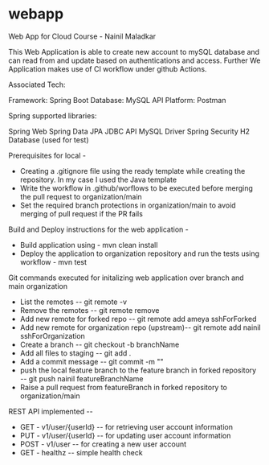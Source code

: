 # webapp
 Web App for Cloud Course - Nainil Maladkar

 This Web Application is able to create new account to mySQL database and can read from and update based on authentications and access.
Further We Application makes use of CI workflow under github Actions.

Associated Tech:

Framework: Spring Boot 
Database: MySQL
API Platform: Postman


Spring supported libraries:

Spring Web
Spring Data JPA
JDBC API
MySQL Driver
Spring Security
H2 Database (used for test) 


Prerequisites for local -
* Creating a .gitignore file using the ready template while creating the repository. In my case I used the Java template
* Write the workflow in .github/worflows to be executed before merging the pull request to organization/main
* Set the required branch protections in organization/main to avoid merging of pull request if the PR fails

Build and Deploy instructions for the web application -

* Build application using - mvn clean install
* Deploy the application to organization repository and run the tests using workflow - mvn test

Git commands executed for initalizing web application over branch and main organization

* List the remotes -- git remote -v
* Remove the remotes -- git remote remove
* Add new remote for forked repo -- git remote add ameya sshForForked
* Add new remote for organization repo (upstream)-- git remote add nainil sshForOrganization
* Create a branch -- git checkout -b branchName
* Add all files to staging -- git add .
* Add a commit message -- git commit -m ""
* push the local feature branch to the feature branch in forked repository -- git push nainil featureBranchName
* Raise a pull request from featureBranch in forked repository to organization/main

REST API implemented --
* GET - v1/user/{userId} -- for retrieving user account information
* PUT - v1/user/{userId} -- for updating user account information
* POST - v1/user -- for creating a new user account
* GET - healthz -- simple health check

